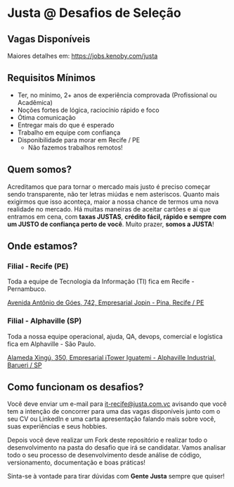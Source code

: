 # Justa @ Desafios de Seleção

## Vagas Disponíveis

Maiores detalhes em: https://jobs.kenoby.com/justa

## Requisitos Mínimos

- Ter, no mínimo, 2+ anos de experiência comprovada (Profissional ou Acadêmica)
- Noções fortes de lógica, raciocínio rápido e foco
- Ótima comunicação
- Entregar mais do que é esperado
- Trabalho em equipe com confiança
- Disponibilidade para morar em Recife / PE
  - Não fazemos trabalhos remotos!

## Quem somos?

Acreditamos que para tornar o mercado mais justo é preciso começar sendo transparente, não ter letras miúdas e nem asteriscos.
Quanto mais exigirmos que isso aconteça, maior a nossa chance de termos uma nova realidade no mercado.
Há muitas maneiras de aceitar cartões e aí que entramos em cena, com **taxas JUSTAS**, **crédito fácil, rápido e sempre com um JUSTO de confiança perto de você**.
Muito prazer, **somos a JUSTA**!

## Onde estamos?

### Filial - Recife (PE)

Toda a equipe de Tecnologia da Informação (TI) fica em Recife - Pernambuco.

[Avenida Antônio de Góes, 742, Empresarial Jopin - Pina, Recife / PE](https://goo.gl/maps/aEujw84xMokDW5Vv7)

### Filial - Alphaville (SP)

Toda a nossa equipe operacional, ajuda, QA, devops, comercial e logística fica em Alphaville - São Paulo.

[Alameda Xingú, 350, Empresarial iTower Iguatemi - Alphaville Industrial, Barueri / SP](https://www.google.com/maps/place/JUSTA+COM+VC/@-23.4977729,-46.8307726,21z/data=!4m5!3m4!1s0x0:0xdb55bd5c09eb9664!8m2!3d-23.5049645!4d-46.849015)

## Como funcionam os desafios?

Você deve enviar um e-mail para it-recife@justa.com.vc avisando que você tem a intenção de concorrer para uma das vagas disponíveis junto com o seu CV ou LinkedIn e uma carta apresentação falando mais sobre você, suas experiências e seus hobbies.

Depois você deve realizar um Fork deste repositório e realizar todo o desenvolvimento na pasta do desafio que irá se candidatar. Vamos analisar todo o seu processo de desenvolvimento desde análise de código, versionamento, documentação e boas práticas!

Sinta-se à vontade para tirar dúvidas com **Gente Justa** sempre que quiser!
